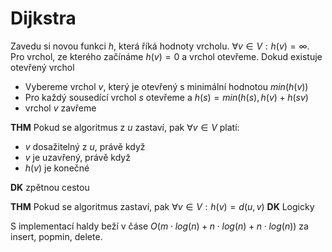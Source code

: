 # Dijkstra

Zavedu si novou funkci $h$, která říká hodnoty vrcholu. $\forall v \in V: h(v) = \infty$. Pro vrchol, ze kterého začínáme $h(v) = 0$ a vrchol otevřeme. Dokud existuje otevřený vrchol

* Vybereme vrchol $v$, který je otevřený s minimální hodnotou $min(h(v))$
* Pro každý sousedící vrchol $s$ otevřeme a $h(s) = min(h(s), h(v) + h(sv)$
* vrchol $v$ zavřeme

**THM** Pokud se algoritmus z $u$ zastaví, pak $\forall v \in V$ platí:

* $v$ dosažitelný z $u$, právě když
* $v$ je uzavřený, právě když
* $h(v)$ je konečné

**DK** zpětnou cestou

**THM** Pokud se algoritmus zastaví, pak $\forall v \in V: h(v) = d(u,v)$ 
**DK** Logicky


S implementací haldy beží v čáse $O(m \cdot log(n) + n \cdot log(n) + n \cdot log(n))$ za insert, popmin, delete.
